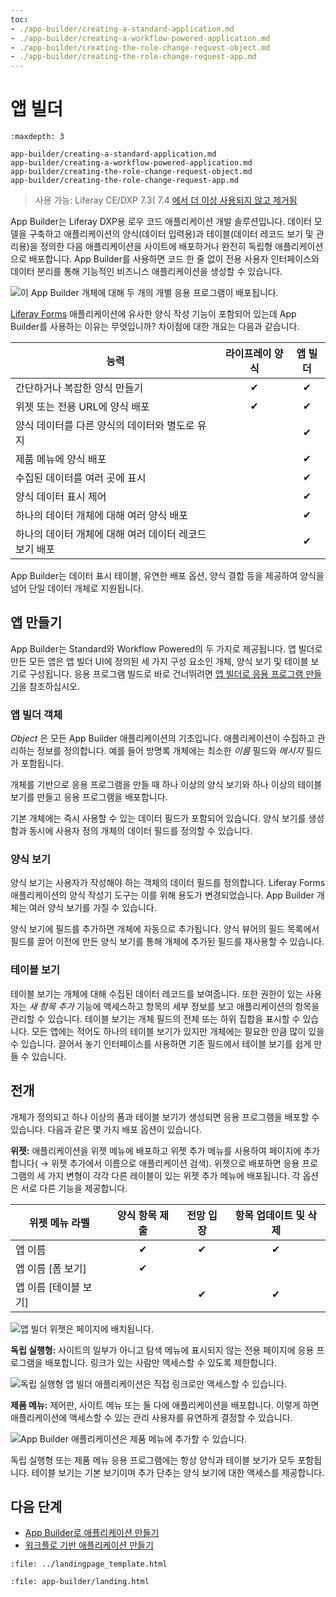 ```yaml
---
toc:
- ./app-builder/creating-a-standard-application.md
- ./app-builder/creating-a-workflow-powered-application.md
- ./app-builder/creating-the-role-change-request-object.md
- ./app-builder/creating-the-role-change-request-app.md
---
```

# 앱 빌더

```{toctree}
:maxdepth: 3

app-builder/creating-a-standard-application.md
app-builder/creating-a-workflow-powered-application.md
app-builder/creating-the-role-change-request-object.md
app-builder/creating-the-role-change-request-app.md
```

> 사용 가능: Liferay CE/DXP 7.3( 7.4 [에서 더 이상 사용되지 않고 제거됨](../installation-and-upgrades/upgrading-liferay/reference/maintenance-mode-and-deprecations-in-7-4.md#features-deprecated-in-7-4)

App Builder는 Liferay DXP용 로우 코드 애플리케이션 개발 솔루션입니다. 데이터 모델을 구축하고 애플리케이션의 양식(데이터 입력용)과 테이블(데이터 레코드 보기 및 관리용)을 정의한 다음 애플리케이션을 사이트에 배포하거나 완전히 독립형 애플리케이션으로 배포합니다. App Builder를 사용하면 코드 한 줄 없이 전용 사용자 인터페이스와 데이터 분리를 통해 기능적인 비즈니스 애플리케이션을 생성할 수 있습니다.

![이 App Builder 개체에 대해 두 개의 개별 응용 프로그램이 배포됩니다.](./app-builder/images/01.png)

[Liferay Forms](../process-automation/forms/introduction-to-forms.md) 애플리케이션에 유사한 양식 작성 기능이 포함되어 있는데 App Builder를 사용하는 이유는 무엇입니까? 차이점에 대한 개요는 다음과 같습니다.

| 능력                              | 라이프레이 양식 |   앱 빌더   |
| ------------------------------- |:--------:|:--------:|
| 간단하거나 복잡한 양식 만들기                | &#10004; | &#10004; |
| 위젯 또는 전용 URL에 양식 배포             | &#10004; | &#10004; |
| 양식 데이터를 다른 양식의 데이터와 별도로 유지      |          | &#10004; |
| 제품 메뉴에 양식 배포                    |          | &#10004; |
| 수집된 데이터를 여러 곳에 표시               |          | &#10004; |
| 양식 데이터 표시 제어                    |          | &#10004; |
| 하나의 데이터 개체에 대해 여러 양식 배포         |          | &#10004; |
| 하나의 데이터 개체에 대해 여러 데이터 레코드 보기 배포 |          | &#10004; |

App Builder는 데이터 표시 테이블, 유연한 배포 옵션, 양식 결합 등을 제공하여 양식을 넘어 단일 데이터 개체로 지원됩니다.

## 앱 만들기

App Builder는 Standard와 Workflow Powered의 두 가지로 제공됩니다. 앱 빌더로 만든 모든 앱은 앱 빌더 UI에 정의된 세 가지 구성 요소인 개체, 양식 보기 및 테이블 보기로 구성됩니다. 응용 프로그램 빌드로 바로 건너뛰려면 [앱 빌더로 응용 프로그램 만들기](./app-builder/creating-a-standard-application.md)을 참조하십시오.

### 앱 빌더 객체

_Object_ 은 모든 App Builder 애플리케이션의 기초입니다. 애플리케이션이 수집하고 관리하는 정보를 정의합니다. 예를 들어 방명록 개체에는 최소한 _이름_ 필드와 _메시지_ 필드가 포함됩니다.

개체를 기반으로 응용 프로그램을 만들 때 하나 이상의 양식 보기와 하나 이상의 테이블 보기를 만들고 응용 프로그램을 배포합니다.

기본 개체에는 즉시 사용할 수 있는 데이터 필드가 포함되어 있습니다. 양식 보기를 생성함과 동시에 사용자 정의 개체의 데이터 필드를 정의할 수 있습니다.

### 양식 보기

양식 보기는 사용자가 작성해야 하는 객체의 데이터 필드를 정의합니다. Liferay Forms 애플리케이션의 양식 작성기 도구는 이를 위해 용도가 변경되었습니다. App Builder 개체는 여러 양식 보기를 가질 수 있습니다.

양식 보기에 필드를 추가하면 개체에 자동으로 추가됩니다. 양식 뷰어의 필드 목록에서 필드를 끌어 이전에 만든 양식 보기를 통해 개체에 추가된 필드를 재사용할 수 있습니다.

### 테이블 보기

테이블 보기는 개체에 대해 수집된 데이터 레코드를 보여줍니다. 또한 권한이 있는 사용자는 _새 항목 추가_ 기능에 액세스하고 항목의 세부 정보를 보고 애플리케이션의 항목을 관리할 수 있습니다. 테이블 보기는 개체 필드의 전체 또는 하위 집합을 표시할 수 있습니다. 모든 앱에는 적어도 하나의 테이블 보기가 있지만 개체에는 필요한 만큼 많이 있을 수 있습니다. 끌어서 놓기 인터페이스를 사용하면 기존 필드에서 테이블 보기를 쉽게 만들 수 있습니다.

## 전개

개체가 정의되고 하나 이상의 폼과 테이블 보기가 생성되면 응용 프로그램을 배포할 수 있습니다. 다음과 같은 몇 가지 배포 옵션이 있습니다.

**위젯:** 애플리케이션을 위젯 메뉴에 배포하고 위젯 추가 메뉴를 사용하여 페이지에 추가합니다( &rarr; 위젯 추가에서 이름으로 애플리케이션 검색). 위젯으로 배포하면 응용 프로그램의 세 가지 변형이 각각 다른 레이블이 있는 위젯 추가 메뉴에 배포됩니다. 각 옵션은 서로 다른 기능을 제공합니다.

| 위젯 메뉴 라벨      | 양식 항목 제출 |  전망 입장   | 항목 업데이트 및 삭제 |
| ------------- |:--------:|:--------:|:------------:|
| 앱 이름          | &#10004; | &#10004; |   &#10004;   |
| 앱 이름 [폼 보기]   | &#10004; |          |              |
| 앱 이름 [테이블 보기] |          | &#10004; |   &#10004;   |

![앱 빌더 위젯은 페이지에 배치됩니다.](./app-builder/images/03.png)

**독립 실행형:** 사이트의 일부가 아니고 탐색 메뉴에 표시되지 않는 전용 페이지에 응용 프로그램을 배포합니다. 링크가 있는 사람만 액세스할 수 있도록 제한합니다.

![독립 실행형 앱 빌더 애플리케이션은 직접 링크로만 액세스할 수 있습니다.](./app-builder/images/04.png)

**제품 메뉴:** 제어판, 사이트 메뉴 또는 둘 다에 애플리케이션을 배포합니다. 이렇게 하면 애플리케이션에 액세스할 수 있는 관리 사용자를 유연하게 결정할 수 있습니다.

![App Builder 애플리케이션은 제품 메뉴에 추가할 수 있습니다.](./app-builder/images/02.png)

독립 실행형 또는 제품 메뉴 응용 프로그램에는 항상 양식과 테이블 보기가 모두 포함됩니다. 테이블 보기는 기본 보기이며 추가 단추는 양식 보기에 대한 액세스를 제공합니다.

## 다음 단계

* [App Builder로 애플리케이션 만들기](./app-builder/creating-a-standard-application.md)
* [워크플로 기반 애플리케이션 만들기](./app-builder/creating-a-workflow-powered-application.md)

```{raw} html
:file: ../landingpage_template.html
```

```{raw} html
:file: app-builder/landing.html
```
